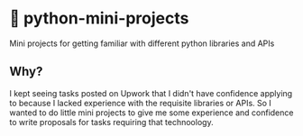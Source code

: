 # 🐣 python-mini-projects

Mini projects for getting familiar with different python libraries and APIs

## Why?

I kept seeing tasks posted on Upwork that I didn't have confidence applying to because I lacked experience with the requisite libraries or APIs. So I wanted to do little mini projects to give me some experience and confidence to write proposals for tasks requiring that technoology.

